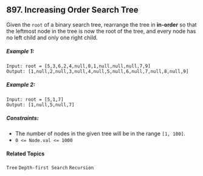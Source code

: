 ## 897. Increasing Order Search Tree

Given the `root` of a binary search tree, rearrange the tree in **in-order** so that the leftmost node in the tree is now the root of the tree, and every node has no left child and only one right child.

##### Example 1: 

```
Input: root = [5,3,6,2,4,null,8,1,null,null,null,7,9]
Output: [1,null,2,null,3,null,4,null,5,null,6,null,7,null,8,null,9]
```

##### Example 2: 

```
Input: root = [5,1,7]
Output: [1,null,5,null,7]
```

##### Constraints:

* The number of nodes in the given tree will be in the range `[1, 100]`.
* `0 <= Node.val <= 1000`

#### Related Topics

`Tree` `Depth-first Search` `Recursion`
